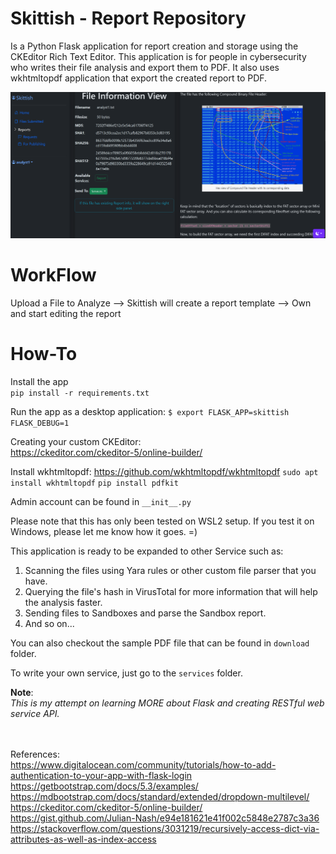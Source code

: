 
# Skittish - Report Repository

Is a Python Flask application for report creation and storage using the CKEditor Rich Text Editor. This application is for people in cybersecurity who writes their file analysis and export them to PDF. It also uses wkhtmltopdf application that export the created report to PDF.

![Sample Preview](https://github.com/gegcars/skittish/blob/main/report_preview.png?raw=true)

# WorkFlow
Upload a File to Analyze --> Skittish will create a report template --> Own and start editing the report

# How-To
Install the app<br>
`pip install -r requirements.txt`

Run the app as a desktop application:
`$ export FLASK_APP=skittish FLASK_DEBUG=1`

Creating your custom CKEditor:<br>
https://ckeditor.com/ckeditor-5/online-builder/

Install wkhtmltopdf:
https://github.com/wkhtmltopdf/wkhtmltopdf
`sudo apt install wkhtmltopdf`
`pip install pdfkit`

Admin account can be found in `__init__.py`

Please note that this has only been tested on WSL2 setup. If you test it on Windows, please let me know how it goes. =)

This application is ready to be expanded to other Service such as:
1. Scanning the files using Yara rules or other custom file parser that you have.
2. Querying the file's hash in VirusTotal for more information that will help the analysis faster.
3. Sending files to Sandboxes and parse the Sandbox report.
4. And so on...

You can also checkout the sample PDF file that can be found in `download` folder.

To write your own service, just go to the `services` folder.


**Note**:<br>
*This is my attempt on learning MORE about Flask and creating RESTful web service API.*

<br><br>
References:<br>
https://www.digitalocean.com/community/tutorials/how-to-add-authentication-to-your-app-with-flask-login
https://getbootstrap.com/docs/5.3/examples/
https://mdbootstrap.com/docs/standard/extended/dropdown-multilevel/
https://ckeditor.com/ckeditor-5/online-builder/
https://gist.github.com/Julian-Nash/e94e181621e41f002c5848e2787c3a36
https://stackoverflow.com/questions/3031219/recursively-access-dict-via-attributes-as-well-as-index-access
